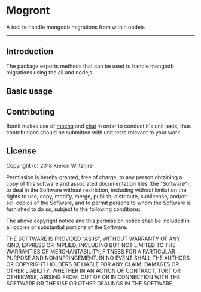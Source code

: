 # Mogront

A tool to handle mongodb migrations from within nodejs

---

## Introduction

The package exports methods that can be used to handle mongodb migrations using the cli and nodejs.

## Basic usage


## Contributing

Bootit makes use of [mocha][2] and [chai](3) in order to conduct it's unit tests, thus contributions
should be submitted with unit tests relevant to your work.

## License

Copyright (c) 2018 Kieron Wiltshire

Permission is hereby granted, free of charge, to any person obtaining a copy
of this software and associated documentation files (the "Software"), to deal
in the Software without restriction, including without limitation the rights
to use, copy, modify, merge, publish, distribute, sublicense, and/or sell
copies of the Software, and to permit persons to whom the Software is
furnished to do so, subject to the following conditions:

The above copyright notice and this permission notice shall be included in all
copies or substantial portions of the Software.

THE SOFTWARE IS PROVIDED "AS IS", WITHOUT WARRANTY OF ANY KIND, EXPRESS OR
IMPLIED, INCLUDING BUT NOT LIMITED TO THE WARRANTIES OF MERCHANTABILITY,
FITNESS FOR A PARTICULAR PURPOSE AND NONINFRINGEMENT. IN NO EVENT SHALL THE
AUTHORS OR COPYRIGHT HOLDERS BE LIABLE FOR ANY CLAIM, DAMAGES OR OTHER
LIABILITY, WHETHER IN AN ACTION OF CONTRACT, TORT OR OTHERWISE, ARISING FROM,
OUT OF OR IN CONNECTION WITH THE SOFTWARE OR THE USE OR OTHER DEALINGS IN THE
SOFTWARE.

[2]: https://www.npmjs.com/package/mocha
[3]: https://www.npmjs.com/package/chai
